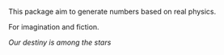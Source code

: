This package aim to generate numbers based on real physics.

For imagination and fiction.

*Our destiny is among the stars*
